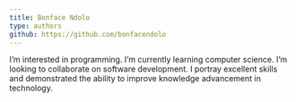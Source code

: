 ```yaml
---
title: Bonface Ndolo
type: authors
github: https://github.com/bonfacendolo
---
```

I’m interested in programming. I’m currently learning computer science. I’m looking to collaborate on software development. I  portray excellent skills and demonstrated the ability to improve knowledge advancement in technology.